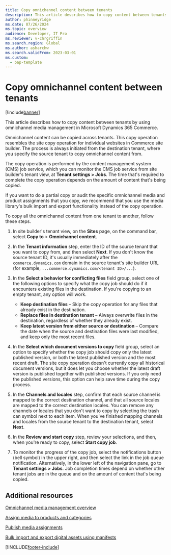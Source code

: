 ```yaml
---
title: Copy omnichannel content between tenants
description: This article describes how to copy content between tenants by using omnichannel media management in Microsoft Dynamics 365 Commerce.
author: phinneyridge
ms.date: 07/26/2024
ms.topic: overview
audience: Developer, IT Pro
ms.reviewer: v-chrgriffin
ms.search.region: Global
ms.author: asharchw
ms.search.validFrom: 2023-03-01
ms.custom: 
  - bap-template
---
```


# Copy omnichannel content between tenants

[!include[banner](../../finance/includes/banner.md)]

This article describes how to copy content between tenants by using omnichannel media management in Microsoft Dynamics 365 Commerce.

Omnichannel content can be copied across tenants. This copy operation resembles the site copy operation for individual websites in Commerce site builder. The process is always initiated from the destination tenant, where you specify the source tenant to copy omnichannel content from.

The copy operation is performed by the content management system (CMS) job service, which you can monitor the CMS job service from site builder's tenant view, at **Tenant settings \> Jobs**. The time that's required to complete the copy operation depends on the amount of content that's being copied.

If you want to do a partial copy or audit the specific omnichannel media and product assignments that you copy, we recommend that you use the media library's bulk import and export functionality instead of the copy operation.

To copy all the omnichannel content from one tenant to another, follow these steps.

1. In site builder's tenant view, on the **Sites** page, on the command bar, select **Copy to** \> **Omnichannel content**.
1. In the **Tenant information** step, enter the ID of the source tenant that you want to copy from, and then select **Next**. If you don't know the source tenant ID, it's usually immediately after the `commerce.dynamics.com` domain in the source tenant's site builder URL (for example, `...commerce.dynamics.com/<tenant ID>/...`).
1. In the **Select a behavior for conflicting files** field group, select one of the following options to specify what the copy job should do if it encounters existing files in the destination. If you're copying to an empty tenant, any option will work.

    - **Keep destination files** – Skip the copy operation for any files that already exist in the destination.
    - **Replace files in destination tenant** – Always overwrite files in the destination, regardless of whether they already exist.
    - **Keep latest version from either source or destination** – Compare the date when the source and destination files were last modified, and keep only the most recent files.

1. In the **Select which document versions to copy** field group, select an option to specify whether the copy job should copy only the latest published version, or both the latest published version and the most recent draft. The site copy operation doesn't currently copy all historical document versions, but it does let you choose whether the latest draft version is published together with published versions. If you only need the published versions, this option can help save time during the copy process.
1. In the **Channels and locales** step, confirm that each source channel is mapped to the correct destination channel, and that all source locales are mapped to the correct destination locales. You can remove any channels or locales that you don't want to copy by selecting the trash can symbol next to each item. When you've finished mapping channels and locales from the source tenant to the destination tenant, select **Next**.
1. In the **Review and start copy** step, review your selections, and then, when you're ready to copy, select **Start copy job**.
1. To monitor the progress of the copy job, select the notifications button (bell symbol) in the upper right, and then select the link in the job queue notification. Alternatively, in the lower left of the navigation pane, go to **Tenant settings \> Jobs**. Job completion times depend on whether other tenant jobs are in the queue and on the amount of content that's being copied.

## Additional resources

[Omnichannel media management overview](omnichannel-media-management-overview.md)

[Assign media to products and categories](assign-media-omnichannel.md)

[Publish media assignments](publish-media-omnichannel.md)

[Bulk import and export digital assets using manifests](import-export-manifest.md)

[!INCLUDE[footer-include](../../includes/footer-banner.md)]
